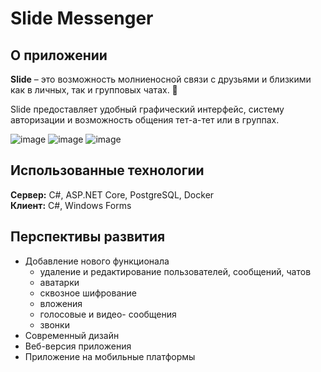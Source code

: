 # Slide Messenger

## О приложении
**Slide** – это возможность молниеносной связи с друзьями и близкими как в личных, так и групповых чатах. 💙 

Slide предоставляет удобный графический интерфейс, систему авторизации и возможность общения тет-а-тет или в группах.

![image](https://github.com/everysoftware/MyMessenger/assets/22497421/69207aaf-4f0d-4427-9ed0-2f6338c9694b)
![image](https://github.com/everysoftware/MyMessenger/assets/22497421/785db5e3-ae25-450d-a5f8-0dafaab4457f)
![image](https://github.com/everysoftware/MyMessenger/assets/22497421/8e82b8bb-66e7-4173-bdc2-da9d96f891b7)

## Использованные технологии
**Сервер:** C#, ASP.NET Core, PostgreSQL, Docker  
**Клиент:** C#, Windows Forms

## Перспективы развития
- Добавление нового функционала
  - удаление и редактирование пользователей, сообщений, чатов
  - аватарки
  - сквозное шифрование
  - вложения
  - голосовые и видео- сообщения
  - звонки
-	Современный дизайн
-	Веб-версия приложения
-	Приложение на мобильные платформы


